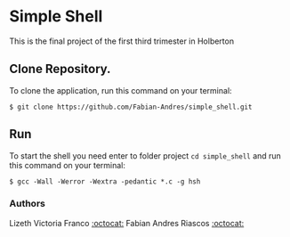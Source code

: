 # Simple Shell

This is the final project of the first third trimester in Holberton

## Clone Repository.

To clone the application, run this command on your terminal:
```
$ git clone https://github.com/Fabian-Andres/simple_shell.git
```
    
## Run

To start the shell you need enter to folder project `cd simple_shell` and run this command on your terminal:
```
$ gcc -Wall -Werror -Wextra -pedantic *.c -g hsh
```

### Authors
Lizeth Victoria Franco [:octocat:](https://github.com/LizethVictoria20 "Github") 
Fabian Andres Riascos [:octocat:](https://github.com/fabian-andres "Github")
